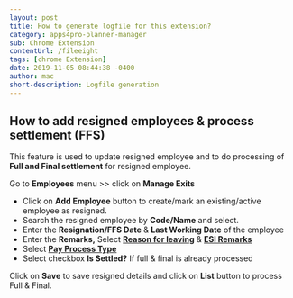 ```yaml
---
layout: post
title: How to generate logfile for this extension?
category: apps4pro-planner-manager
sub: Chrome Extension
contentUrl: /fileeight
tags: [chrome Extension]
date: 2019-11-05 08:44:38 -0400
author: mac
short-description: Logfile generation
---
```


## How to add resigned employees & process settlement (FFS)

This feature is used to update resigned employee and to do processing of  **Full and Final settlement**  for resigned employee.

Go to  **Employees** menu >> click on  **Manage Exits**  

  

-   Click on  **Add Employee** button to create/mark an existing/active employee as resigned.
-   Search the resigned employee by **Code/Name**  and select.
-   Enter the  **Resignation/FFS Date**  &  **Last Working Date**  of the employee
-   Enter the  **Remarks,** Select  [**Reason for leaving**](http://support.paybooks.in/support/solutions/articles/4000092611-why-values-need-be-selected-in-reason-for-exit-field-) & [**ESI Remarks**](http://support.paybooks.in/support/solutions/articles/4000092794-why-values-need-be-selected-in-esi-remarks-field-)
-   Select  [**Pay Process Type**](http://support.paybooks.in/support/solutions/articles/4000092795-what-are-the-impacts-of-values-under-pay-process-type-field-)
-   Select checkbox  **Is Settled?**  If full & final is already processed

Click on  **Save**  to save resigned details and click on  **List**  button to process Full & Final.